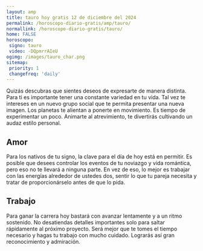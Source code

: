 ```yaml
---
layout: amp
title: tauro hoy gratis 12 de diciembre del 2024 
permalink: /horoscopo-diario-gratis/amp/tauro/
normallink: /horoscopo-diario-gratis/tauro/
home: FALSE
horoscopo:
 signo: tauro
 video: -DQpmrrAIeU
ogimg: /images/tauro_char.png
sitemap:
 priority: 1
 changefreq: 'daily'
---
```



Quizás descubras que sientes deseos de expresarte de manera distinta. Para ti es importante tener una constante variedad en tu vida. Tal vez te intereses en un nuevo grupo social que te permita presentar una nueva imagen. Los planetas te alientan a ponerte en movimiento. Es tiempo de experimentar un poco. Animarte al atrevimiento, te divertirás cultivando un audaz estilo personal.

## Amor

Para los nativos de tu signo, la clave para el día de hoy está en permitir. Es posible que desees controlar los eventos de tu noviazgo y vida romántica, pero eso no te llevará a ninguna parte. En vez de eso, lo mejor es trabajar con las energías alrededor de ustedes dos, sentir lo que tu pareja necesita y tratar de proporcionárselo antes de que lo pida.

## Trabajo

Para ganar la carrera hoy bastará con avanzar lentamente y a un ritmo sostenido. No desatiendas detalles importantes solo para saltar rápidamente al próximo proyecto. Será mejor que te tomes el tiempo necesario y hagas tu trabajo con mucho cuidado. Lograrás así gran reconocimiento y admiración.